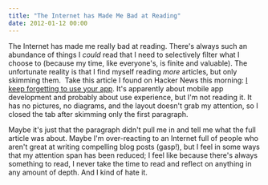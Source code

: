 ```yaml
---
title: "The Internet has Made Me Bad at Reading"
date: 2012-01-12 00:00
---
```


<import><p>The Internet has made me really bad at reading. There's always such an abundance of things I <em>could</em> read that I need to selectively filter what I choose to (because my time, like everyone's, is finite and valuable). The unfortunate reality is that I find myself reading <em>more</em> articles, but only skimming them. <!--more-->
Take this article I found on Hacker News this morning: <a href="http://www.gabrielweinberg.com/blog/2012/01/i-keep-forgetting-to-use-your-app.html" target="_blank">I keep forgetting to use your app</a>. It's apparently about mobile app development and probably about use experience, but I'm not reading it. It has no pictures, no diagrams, and the layout doesn't grab my attention, so I closed the tab after skimming only the first paragraph.</p>
<p>Maybe it's just that the paragraph didn't pull me in and tell me what the full article was about. Maybe I'm over-reacting to an Internet full of people who aren't great at writing compelling blog posts (gasp!), but I feel in some ways that my attention span has been reduced; I feel like because there's always something to read, I never take the time to read and reflect on anything in any amount of depth. And I kind of hate it.</p></import>

<!-- more -->


